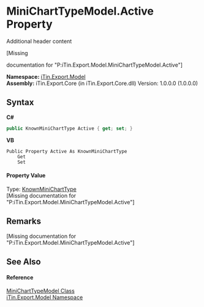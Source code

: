 # MiniChartTypeModel.Active Property 
Additional header content 

\[Missing <summary> documentation for "P:iTin.Export.Model.MiniChartTypeModel.Active"\]

**Namespace:**&nbsp;<a href="N_iTin_Export_Model">iTin.Export.Model</a><br />**Assembly:**&nbsp;iTin.Export.Core (in iTin.Export.Core.dll) Version: 1.0.0.0 (1.0.0.0)

## Syntax

**C#**<br />
``` C#
public KnownMiniChartType Active { get; set; }
```

**VB**<br />
``` VB
Public Property Active As KnownMiniChartType
	Get
	Set
```


#### Property Value
Type: <a href="T_iTin_Export_Model_KnownMiniChartType">KnownMiniChartType</a><br />\[Missing <value> documentation for "P:iTin.Export.Model.MiniChartTypeModel.Active"\]

## Remarks
\[Missing <remarks> documentation for "P:iTin.Export.Model.MiniChartTypeModel.Active"\]

## See Also


#### Reference
<a href="T_iTin_Export_Model_MiniChartTypeModel">MiniChartTypeModel Class</a><br /><a href="N_iTin_Export_Model">iTin.Export.Model Namespace</a><br />